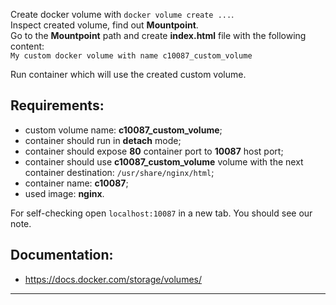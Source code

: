 
Create docker volume with `docker volume create ...`.  
Inspect created volume, find out **Mountpoint**.  
Go to the **Mountpoint** path and create **index.html** file with the following content:  
`My custom docker volume with name c10087_custom_volume`  
  
Run container which will use the created custom volume.

## Requirements:
- custom volume name: **c10087_custom_volume**;
- container should run in **detach** mode;
- container should expose **80** container port to **10087** host port;
- container should use **c10087_custom_volume** volume with the next container destination: `/usr/share/nginx/html`;
- container name: **c10087**;
- used image: **nginx**.  

For self-checking open `localhost:10087` in a new tab. You should see our note.  


## Documentation:
- https://docs.docker.com/storage/volumes/

---
